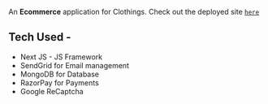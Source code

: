 An **Ecommerce** application for Clothings.
Check out the deployed site [`here`](https://nextecomm.netlify.app/)

## Tech Used -
- Next JS - JS Framework
- SendGrid for Email management
- MongoDB for Database
- RazorPay for Payments
- Google ReCaptcha
